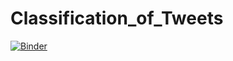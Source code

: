 # Classification_of_Tweets




[![Binder](https://mybinder.org/badge_logo.svg)](https://mybinder.org/v2/gh/Samar-Khlifi/Classification_of_Tweets.git/master)
